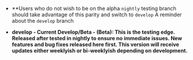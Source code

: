 - **Users who do not wish to be on the alpha `nightly` testing branch should take advantage of this parity and switch to `develop`
A reminder about the `develop` branch

- **develop - Current Develop/Beta - (Beta): This is the testing edge. Released after tested in nightly to ensure no immediate issues. New features and bug fixes released here first. This version will receive updates either weeklyish or bi-weeklyish depending on development.**